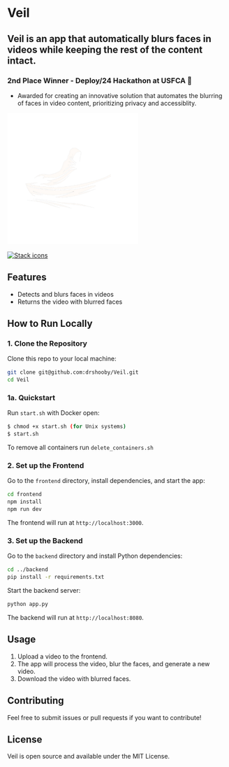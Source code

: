 # Veil

## Veil is an app that automatically blurs faces in videos while keeping the rest of the content intact.

### 2nd Place Winner - Deploy/24 Hackathon at USFCA 🎉
* Awarded for creating an innovative solution that automates the blurring of faces in video content, prioritizing privacy and accessiblity.

<img src="./frontend/public/VeilA.png" width="300" />

[![Stack icons](https://skillicons.dev/icons?i=ts,next,flask,python,opencv)](https://skillicons.dev)

## Features
- Detects and blurs faces in videos
- Returns the video with blurred faces

## How to Run Locally

### 1. Clone the Repository
Clone this repo to your local machine:
```bash
git clone git@github.com:drshooby/Veil.git
cd Veil
```

### 1a. Quickstart
Run `start.sh` with Docker open:
```bash
$ chmod +x start.sh (for Unix systems)
$ start.sh
```
To remove all containers run `delete_containers.sh`

### 2. Set up the Frontend
Go to the `frontend` directory, install dependencies, and start the app:
```bash
cd frontend
npm install
npm run dev
```
The frontend will run at `http://localhost:3000`.

### 3. Set up the Backend
Go to the `backend` directory and install Python dependencies:
```bash
cd ../backend
pip install -r requirements.txt
```

Start the backend server:
```bash
python app.py
```
The backend will run at `http://localhost:8080`.

## Usage
1. Upload a video to the frontend.
2. The app will process the video, blur the faces, and generate a new video.
3. Download the video with blurred faces.

## Contributing
Feel free to submit issues or pull requests if you want to contribute!

## License
Veil is open source and available under the MIT License.
